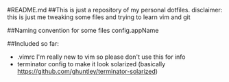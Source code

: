 #README.md
##This is just a repository of my personal dotfiles.
disclaimer: this is just me tweaking some files and trying to learn vim and git

##Naming convention for some files
config.appName

##Included so far:
*	.vimrc I'm really new to vim so please don't use this for info
*	terminator config to make it look solarized (basically https://github.com/ghuntley/terminator-solarized)
